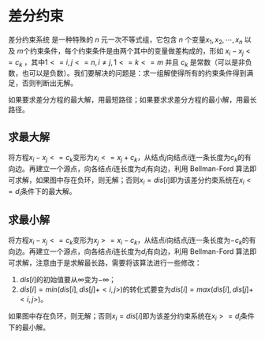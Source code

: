 # 差分约束

差分约束系统 是一种特殊的 $n$ 元一次不等式组，它包含 $n$ 个变量$x_1,x_2,\cdots,x_n$ 以及 $m$个约束条件，每个约束条件是由两个其中的变量做差构成的，形如 $x_i-x_j<=c_k$ ，其中$1<=i,j<=n,i\not ={j}, 1<=k<=m$ 并且 $c_k$ 是常数（可以是非负数，也可以是负数）。我们要解决的问题是：求一组解使得所有的约束条件得到满足，否则判断出无解。

如果要求差分方程的最大解，用最短路径；如果要求求差分方程的最小解，用最长路径。

## 求最大解

将方程$x_i-x_j<=c_k$变形为$x_i<=x_j+c_k$，从结点$j$向结点$i$连一条长度为$c_k$的有向边。再建立一个源点，向各结点$i$连长度为$d_i$有向边，利用 Bellman-Ford 算法即可求解，如果图中存在负环，则无解；否则$x_i=dis[i]$即为该差分约束系统在$x_i<=d_i$条件下的最大解。

## 求最小解

将方程$x_i-x_j<=c_k$变形为$x_j>=x_i-c_k$，从结点$i$向结点$j$连一条长度为$-c_k$的有向边。再建立一个源点，向各结点$i$连长度为$d_i$有向边，利用 Bellman-Ford 算法即可求解，注意由于是求解最长路，需要将该算法进行一些修改：

1. $dis[i]$的初始值要从$\infty$变为$-\infty$；
2. $dis[i]=min(dis[i],dis[j]+<i,j>)$的转化式要变为$dis[i]=max(dis[i],dis[j]+<i,j>)$。

如果图中存在负环，则无解；否则$x_i=dis[i]$即为该差分约束系统在$x_i>=d_i$条件下的最小解。
